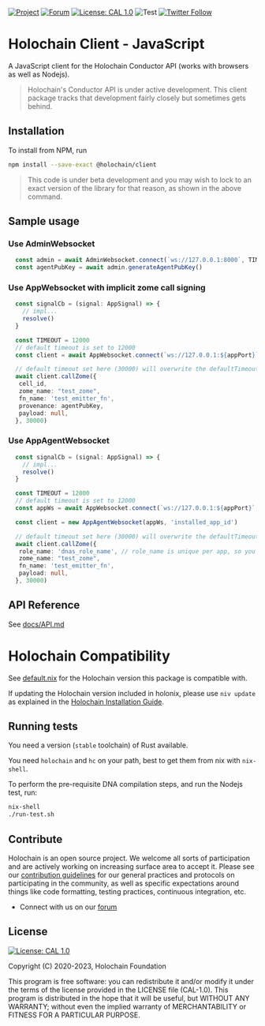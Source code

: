 [![Project](https://img.shields.io/badge/Project-Holochain-blue.svg?style=flat-square)](http://holochain.org/)
[![Forum](https://img.shields.io/badge/Forum-forum%2eholochain%2enet-blue.svg?style=flat-square)](https://forum.holochain.org)
[![License: CAL 1.0](https://img.shields.io/badge/License-CAL%201.0-blue.svg)](https://github.com/holochain/cryptographic-autonomy-license)
![Test](https://github.com/holochain/holochain-client-js/actions/workflows/test.yml/badge.svg?branch=main)
[![Twitter Follow](https://img.shields.io/twitter/follow/holochain.svg?style=social&label=Follow)](https://twitter.com/holochain)

# Holochain Client - JavaScript

A JavaScript client for the Holochain Conductor API (works with browsers as well as Nodejs).

> Holochain's Conductor API is under active development. This client package tracks that development fairly closely but sometimes gets behind.

## Installation

To install from NPM, run
```bash
npm install --save-exact @holochain/client
```

> This code is under beta development and you may wish to lock to an exact version of the library for that reason, as shown in the above command.

## Sample usage

### Use AdminWebsocket
```typescript
  const admin = await AdminWebsocket.connect(`ws://127.0.0.1:8000`, TIMEOUT)
  const agentPubKey = await admin.generateAgentPubKey()
```

### Use AppWebsocket with implicit zome call signing
```typescript
  const signalCb = (signal: AppSignal) => {
    // impl...
    resolve()
  }

  const TIMEOUT = 12000
  // default timeout is set to 12000
  const client = await AppWebsocket.connect(`ws://127.0.0.1:${appPort}`, TIMEOUT, signalCb)

  // default timeout set here (30000) will overwrite the defaultTimeout(12000) set above
  await client.callZome({
   cell_id,
   zome_name: "test_zome",
   fn_name: 'test_emitter_fn',
   provenance: agentPubKey,
   payload: null,
  }, 30000)
```

### Use AppAgentWebsocket
```typescript
  const signalCb = (signal: AppSignal) => {
    // impl...
    resolve()
  }

  const TIMEOUT = 12000
  // default timeout is set to 12000
  const appWs = await AppWebsocket.connect(`ws://127.0.0.1:${appPort}`, 12000, signalCb)

  const client = new AppAgentWebsocket(appWs, 'installed_app_id')

  // default timeout set here (30000) will overwrite the defaultTimeout(12000) set above
  await client.callZome({
   role_name: 'dnas_role_name', // role_name is unique per app, so you can unambiguously identify your dna with role_name in this client
   zome_name: "test_zome",
   fn_name: 'test_emitter_fn',
   payload: null,
  }, 30000)
```

## API Reference

See [docs/API.md](docs/API.md)


# Holochain Compatibility

See [default.nix](./default.nix) for the Holochain version this package is compatible with.

If updating the Holochain version included in holonix, please use `niv update` as explained in the
[Holochain Installation Guide](https://developer.holochain.org/install/#upgrading-the-holochain-version).

## Running tests

You need a version (`stable` toolchain) of Rust available.

You need `holochain` and `hc` on your path, best to get them from nix with `nix-shell`.

To perform the pre-requisite DNA compilation steps, and run the Nodejs test, run:
```bash
nix-shell
./run-test.sh
```

## Contribute

Holochain is an open source project.  We welcome all sorts of participation and are actively working on increasing surface area to accept it.  Please see our [contribution guidelines](/CONTRIBUTING.md) for our general practices and protocols on participating in the community, as well as specific expectations around things like code formatting, testing practices, continuous integration, etc.

* Connect with us on our [forum](https://forum.holochain.org)

## License

 [![License: CAL 1.0](https://img.shields.io/badge/License-CAL%201.0-blue.svg)](https://github.com/holochain/cryptographic-autonomy-license)

Copyright (C) 2020-2023, Holochain Foundation

This program is free software: you can redistribute it and/or modify it under the terms of the license
provided in the LICENSE file (CAL-1.0).  This program is distributed in the hope that it will be useful,
but WITHOUT ANY WARRANTY; without even the implied warranty of MERCHANTABILITY or FITNESS FOR A PARTICULAR
PURPOSE.
